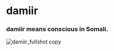 # damiir

### damiir means conscious in Somali.

![damiir_fullshot copy](https://user-images.githubusercontent.com/28006753/117303144-ac033080-ae7c-11eb-89c3-e0118551c254.png)
